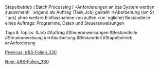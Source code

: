 Stapelbetrieb ( Batch Processing )
•Anforderungen an das System werden zusammenh ¨angend als Auftrag (Task,Job) gestellt
⇒Abarbeitung (am St ¨uck) ohne weitere Einﬂussnahme von außen
•(m¨ogliche) Bestandteile eines Auftrags:
Programme, Daten und Steueranweisungen

   Tags & Topics:
   #Job
   #Auftrag
   #Steueranweisungen
   #Bestandteile
   #Steueranweisung
   #⇒Abarbeitung
   #Bestandteil
   #Stapelbetrieb
   #•Anforderung

[Previous: #BS-Folien_330](BS-Folien_330.md)

[Next: #BS-Folien_330](BS-Folien_330.md)